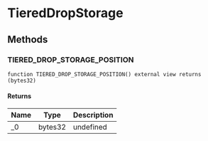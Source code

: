 # TieredDropStorage









## Methods

### TIERED_DROP_STORAGE_POSITION

```solidity
function TIERED_DROP_STORAGE_POSITION() external view returns (bytes32)
```






#### Returns

| Name | Type | Description |
|---|---|---|
| _0 | bytes32 | undefined |




